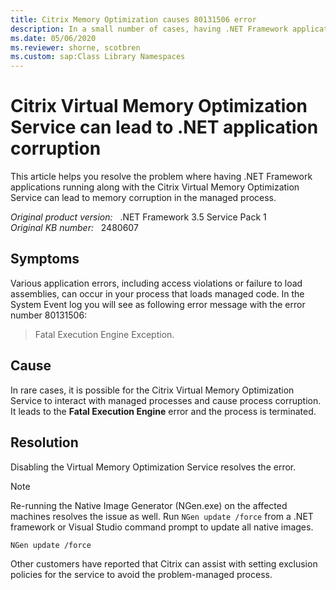 ```yaml
---
title: Citrix Memory Optimization causes 80131506 error
description: In a small number of cases, having .NET Framework applications running along with the Citrix Virtual Memory Optimization Service can lead to memory corruption in the managed process.
ms.date: 05/06/2020
ms.reviewer: shorne, scotbren
ms.custom: sap:Class Library Namespaces
---
```

# Citrix Virtual Memory Optimization Service can lead to .NET application corruption

This article helps you resolve the problem where having .NET Framework applications running along with the Citrix Virtual Memory Optimization Service can lead to memory corruption in the managed process.

_Original product version:_ &nbsp; .NET Framework 3.5 Service Pack 1  
_Original KB number:_ &nbsp; 2480607

## Symptoms

Various application errors, including access violations or failure to load assemblies, can occur in your process that loads managed code. In the System Event log you will see as following error message with the error number 80131506:

> Fatal Execution Engine Exception.

## Cause

In rare cases, it is possible for the Citrix Virtual Memory Optimization Service to interact with managed processes and cause process corruption. It leads to the **Fatal Execution Engine** error and the process is terminated.

## Resolution

Disabling the Virtual Memory Optimization Service resolves the error.

> [!NOTE]
> Re-running the Native Image Generator (NGen.exe) on the affected machines resolves the issue as well. Run `NGen update /force` from a .NET framework or Visual Studio command prompt to update all native images.

```console
NGen update /force
```

Other customers have reported that Citrix can assist with setting exclusion policies for the service to avoid the problem-managed process.
